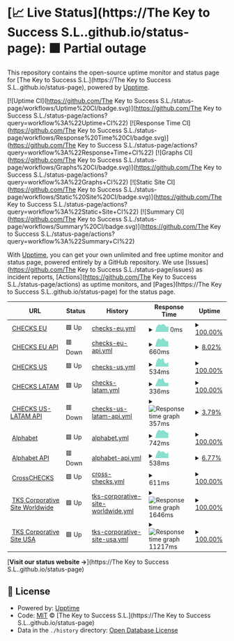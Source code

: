 # [📈 Live Status](https://The Key to Success S.L..github.io/status-page): <!--live status--> **🟧 Partial outage**

This repository contains the open-source uptime monitor and status page for [The Key to Success S.L.](https://The Key to Success S.L..github.io/status-page), powered by [Upptime](https://github.com/upptime/upptime).

[![Uptime CI](https://github.com/The Key to Success S.L./status-page/workflows/Uptime%20CI/badge.svg)](https://github.com/The Key to Success S.L./status-page/actions?query=workflow%3A%22Uptime+CI%22)
[![Response Time CI](https://github.com/The Key to Success S.L./status-page/workflows/Response%20Time%20CI/badge.svg)](https://github.com/The Key to Success S.L./status-page/actions?query=workflow%3A%22Response+Time+CI%22)
[![Graphs CI](https://github.com/The Key to Success S.L./status-page/workflows/Graphs%20CI/badge.svg)](https://github.com/The Key to Success S.L./status-page/actions?query=workflow%3A%22Graphs+CI%22)
[![Static Site CI](https://github.com/The Key to Success S.L./status-page/workflows/Static%20Site%20CI/badge.svg)](https://github.com/The Key to Success S.L./status-page/actions?query=workflow%3A%22Static+Site+CI%22)
[![Summary CI](https://github.com/The Key to Success S.L./status-page/workflows/Summary%20CI/badge.svg)](https://github.com/The Key to Success S.L./status-page/actions?query=workflow%3A%22Summary+CI%22)

With [Upptime](https://upptime.js.org), you can get your own unlimited and free uptime monitor and status page, powered entirely by a GitHub repository. We use [Issues](https://github.com/The Key to Success S.L./status-page/issues) as incident reports, [Actions](https://github.com/The Key to Success S.L./status-page/actions) as uptime monitors, and [Pages](https://The Key to Success S.L..github.io/status-page) for the status page.

<!--start: status pages-->
<!-- This summary is generated by Upptime (https://github.com/upptime/upptime) -->
<!-- Do not edit this manually, your changes will be overwritten -->
<!-- prettier-ignore -->
| URL | Status | History | Response Time | Uptime |
| --- | ------ | ------- | ------------- | ------ |
| <img alt="" src="https://icons.duckduckgo.com/ip3/tkschecks.com.ico" height="13"> [CHECKS EU](https://tkschecks.com) | 🟩 Up | [checks-eu.yml](https://github.com/TKS-IT/status-page/commits/HEAD/history/checks-eu.yml) | <details><summary><img alt="Response time graph" src="./graphs/checks-eu/response-time-week.png" height="20"> 0ms</summary><br><a href="https://The Key to Success S.L..github.io/status-page/history/checks-eu"><img alt="Response time 0" src="https://img.shields.io/endpoint?url=https%3A%2F%2Fraw.githubusercontent.com%2FTKS-IT%2Fstatus-page%2FHEAD%2Fapi%2Fchecks-eu%2Fresponse-time.json"></a><br><a href="https://The Key to Success S.L..github.io/status-page/history/checks-eu"><img alt="24-hour response time 0" src="https://img.shields.io/endpoint?url=https%3A%2F%2Fraw.githubusercontent.com%2FTKS-IT%2Fstatus-page%2FHEAD%2Fapi%2Fchecks-eu%2Fresponse-time-day.json"></a><br><a href="https://The Key to Success S.L..github.io/status-page/history/checks-eu"><img alt="7-day response time 0" src="https://img.shields.io/endpoint?url=https%3A%2F%2Fraw.githubusercontent.com%2FTKS-IT%2Fstatus-page%2FHEAD%2Fapi%2Fchecks-eu%2Fresponse-time-week.json"></a><br><a href="https://The Key to Success S.L..github.io/status-page/history/checks-eu"><img alt="30-day response time 0" src="https://img.shields.io/endpoint?url=https%3A%2F%2Fraw.githubusercontent.com%2FTKS-IT%2Fstatus-page%2FHEAD%2Fapi%2Fchecks-eu%2Fresponse-time-month.json"></a><br><a href="https://The Key to Success S.L..github.io/status-page/history/checks-eu"><img alt="1-year response time 0" src="https://img.shields.io/endpoint?url=https%3A%2F%2Fraw.githubusercontent.com%2FTKS-IT%2Fstatus-page%2FHEAD%2Fapi%2Fchecks-eu%2Fresponse-time-year.json"></a></details> | <details><summary><a href="https://The Key to Success S.L..github.io/status-page/history/checks-eu">100.00%</a></summary><a href="https://The Key to Success S.L..github.io/status-page/history/checks-eu"><img alt="All-time uptime 100.00%" src="https://img.shields.io/endpoint?url=https%3A%2F%2Fraw.githubusercontent.com%2FTKS-IT%2Fstatus-page%2FHEAD%2Fapi%2Fchecks-eu%2Fuptime.json"></a><br><a href="https://The Key to Success S.L..github.io/status-page/history/checks-eu"><img alt="24-hour uptime 100.00%" src="https://img.shields.io/endpoint?url=https%3A%2F%2Fraw.githubusercontent.com%2FTKS-IT%2Fstatus-page%2FHEAD%2Fapi%2Fchecks-eu%2Fuptime-day.json"></a><br><a href="https://The Key to Success S.L..github.io/status-page/history/checks-eu"><img alt="7-day uptime 100.00%" src="https://img.shields.io/endpoint?url=https%3A%2F%2Fraw.githubusercontent.com%2FTKS-IT%2Fstatus-page%2FHEAD%2Fapi%2Fchecks-eu%2Fuptime-week.json"></a><br><a href="https://The Key to Success S.L..github.io/status-page/history/checks-eu"><img alt="30-day uptime 100.00%" src="https://img.shields.io/endpoint?url=https%3A%2F%2Fraw.githubusercontent.com%2FTKS-IT%2Fstatus-page%2FHEAD%2Fapi%2Fchecks-eu%2Fuptime-month.json"></a><br><a href="https://The Key to Success S.L..github.io/status-page/history/checks-eu"><img alt="1-year uptime 100.00%" src="https://img.shields.io/endpoint?url=https%3A%2F%2Fraw.githubusercontent.com%2FTKS-IT%2Fstatus-page%2FHEAD%2Fapi%2Fchecks-eu%2Fuptime-year.json"></a></details>
| <img alt="" src="https://icons.duckduckgo.com/ip3/api-focus.grupotks.com.ico" height="13"> [CHECKS EU API](https://api-focus.grupotks.com) | 🟥 Down | [checks-eu-api.yml](https://github.com/TKS-IT/status-page/commits/HEAD/history/checks-eu-api.yml) | <details><summary><img alt="Response time graph" src="./graphs/checks-eu-api/response-time-week.png" height="20"> 660ms</summary><br><a href="https://The Key to Success S.L..github.io/status-page/history/checks-eu-api"><img alt="Response time 660" src="https://img.shields.io/endpoint?url=https%3A%2F%2Fraw.githubusercontent.com%2FTKS-IT%2Fstatus-page%2FHEAD%2Fapi%2Fchecks-eu-api%2Fresponse-time.json"></a><br><a href="https://The Key to Success S.L..github.io/status-page/history/checks-eu-api"><img alt="24-hour response time 660" src="https://img.shields.io/endpoint?url=https%3A%2F%2Fraw.githubusercontent.com%2FTKS-IT%2Fstatus-page%2FHEAD%2Fapi%2Fchecks-eu-api%2Fresponse-time-day.json"></a><br><a href="https://The Key to Success S.L..github.io/status-page/history/checks-eu-api"><img alt="7-day response time 660" src="https://img.shields.io/endpoint?url=https%3A%2F%2Fraw.githubusercontent.com%2FTKS-IT%2Fstatus-page%2FHEAD%2Fapi%2Fchecks-eu-api%2Fresponse-time-week.json"></a><br><a href="https://The Key to Success S.L..github.io/status-page/history/checks-eu-api"><img alt="30-day response time 660" src="https://img.shields.io/endpoint?url=https%3A%2F%2Fraw.githubusercontent.com%2FTKS-IT%2Fstatus-page%2FHEAD%2Fapi%2Fchecks-eu-api%2Fresponse-time-month.json"></a><br><a href="https://The Key to Success S.L..github.io/status-page/history/checks-eu-api"><img alt="1-year response time 660" src="https://img.shields.io/endpoint?url=https%3A%2F%2Fraw.githubusercontent.com%2FTKS-IT%2Fstatus-page%2FHEAD%2Fapi%2Fchecks-eu-api%2Fresponse-time-year.json"></a></details> | <details><summary><a href="https://The Key to Success S.L..github.io/status-page/history/checks-eu-api">8.02%</a></summary><a href="https://The Key to Success S.L..github.io/status-page/history/checks-eu-api"><img alt="All-time uptime 8.02%" src="https://img.shields.io/endpoint?url=https%3A%2F%2Fraw.githubusercontent.com%2FTKS-IT%2Fstatus-page%2FHEAD%2Fapi%2Fchecks-eu-api%2Fuptime.json"></a><br><a href="https://The Key to Success S.L..github.io/status-page/history/checks-eu-api"><img alt="24-hour uptime 8.02%" src="https://img.shields.io/endpoint?url=https%3A%2F%2Fraw.githubusercontent.com%2FTKS-IT%2Fstatus-page%2FHEAD%2Fapi%2Fchecks-eu-api%2Fuptime-day.json"></a><br><a href="https://The Key to Success S.L..github.io/status-page/history/checks-eu-api"><img alt="7-day uptime 8.02%" src="https://img.shields.io/endpoint?url=https%3A%2F%2Fraw.githubusercontent.com%2FTKS-IT%2Fstatus-page%2FHEAD%2Fapi%2Fchecks-eu-api%2Fuptime-week.json"></a><br><a href="https://The Key to Success S.L..github.io/status-page/history/checks-eu-api"><img alt="30-day uptime 8.02%" src="https://img.shields.io/endpoint?url=https%3A%2F%2Fraw.githubusercontent.com%2FTKS-IT%2Fstatus-page%2FHEAD%2Fapi%2Fchecks-eu-api%2Fuptime-month.json"></a><br><a href="https://The Key to Success S.L..github.io/status-page/history/checks-eu-api"><img alt="1-year uptime 8.02%" src="https://img.shields.io/endpoint?url=https%3A%2F%2Fraw.githubusercontent.com%2FTKS-IT%2Fstatus-page%2FHEAD%2Fapi%2Fchecks-eu-api%2Fuptime-year.json"></a></details>
| <img alt="" src="https://icons.duckduckgo.com/ip3/us.tkschecks.com.ico" height="13"> [CHECKS US](https://us.tkschecks.com) | 🟩 Up | [checks-us.yml](https://github.com/TKS-IT/status-page/commits/HEAD/history/checks-us.yml) | <details><summary><img alt="Response time graph" src="./graphs/checks-us/response-time-week.png" height="20"> 534ms</summary><br><a href="https://The Key to Success S.L..github.io/status-page/history/checks-us"><img alt="Response time 534" src="https://img.shields.io/endpoint?url=https%3A%2F%2Fraw.githubusercontent.com%2FTKS-IT%2Fstatus-page%2FHEAD%2Fapi%2Fchecks-us%2Fresponse-time.json"></a><br><a href="https://The Key to Success S.L..github.io/status-page/history/checks-us"><img alt="24-hour response time 534" src="https://img.shields.io/endpoint?url=https%3A%2F%2Fraw.githubusercontent.com%2FTKS-IT%2Fstatus-page%2FHEAD%2Fapi%2Fchecks-us%2Fresponse-time-day.json"></a><br><a href="https://The Key to Success S.L..github.io/status-page/history/checks-us"><img alt="7-day response time 534" src="https://img.shields.io/endpoint?url=https%3A%2F%2Fraw.githubusercontent.com%2FTKS-IT%2Fstatus-page%2FHEAD%2Fapi%2Fchecks-us%2Fresponse-time-week.json"></a><br><a href="https://The Key to Success S.L..github.io/status-page/history/checks-us"><img alt="30-day response time 534" src="https://img.shields.io/endpoint?url=https%3A%2F%2Fraw.githubusercontent.com%2FTKS-IT%2Fstatus-page%2FHEAD%2Fapi%2Fchecks-us%2Fresponse-time-month.json"></a><br><a href="https://The Key to Success S.L..github.io/status-page/history/checks-us"><img alt="1-year response time 534" src="https://img.shields.io/endpoint?url=https%3A%2F%2Fraw.githubusercontent.com%2FTKS-IT%2Fstatus-page%2FHEAD%2Fapi%2Fchecks-us%2Fresponse-time-year.json"></a></details> | <details><summary><a href="https://The Key to Success S.L..github.io/status-page/history/checks-us">100.00%</a></summary><a href="https://The Key to Success S.L..github.io/status-page/history/checks-us"><img alt="All-time uptime 100.00%" src="https://img.shields.io/endpoint?url=https%3A%2F%2Fraw.githubusercontent.com%2FTKS-IT%2Fstatus-page%2FHEAD%2Fapi%2Fchecks-us%2Fuptime.json"></a><br><a href="https://The Key to Success S.L..github.io/status-page/history/checks-us"><img alt="24-hour uptime 100.00%" src="https://img.shields.io/endpoint?url=https%3A%2F%2Fraw.githubusercontent.com%2FTKS-IT%2Fstatus-page%2FHEAD%2Fapi%2Fchecks-us%2Fuptime-day.json"></a><br><a href="https://The Key to Success S.L..github.io/status-page/history/checks-us"><img alt="7-day uptime 100.00%" src="https://img.shields.io/endpoint?url=https%3A%2F%2Fraw.githubusercontent.com%2FTKS-IT%2Fstatus-page%2FHEAD%2Fapi%2Fchecks-us%2Fuptime-week.json"></a><br><a href="https://The Key to Success S.L..github.io/status-page/history/checks-us"><img alt="30-day uptime 100.00%" src="https://img.shields.io/endpoint?url=https%3A%2F%2Fraw.githubusercontent.com%2FTKS-IT%2Fstatus-page%2FHEAD%2Fapi%2Fchecks-us%2Fuptime-month.json"></a><br><a href="https://The Key to Success S.L..github.io/status-page/history/checks-us"><img alt="1-year uptime 100.00%" src="https://img.shields.io/endpoint?url=https%3A%2F%2Fraw.githubusercontent.com%2FTKS-IT%2Fstatus-page%2FHEAD%2Fapi%2Fchecks-us%2Fuptime-year.json"></a></details>
| <img alt="" src="https://icons.duckduckgo.com/ip3/latam.tkschecks.com.ico" height="13"> [CHECKS LATAM](https://latam.tkschecks.com) | 🟩 Up | [checks-latam.yml](https://github.com/TKS-IT/status-page/commits/HEAD/history/checks-latam.yml) | <details><summary><img alt="Response time graph" src="./graphs/checks-latam/response-time-week.png" height="20"> 336ms</summary><br><a href="https://The Key to Success S.L..github.io/status-page/history/checks-latam"><img alt="Response time 336" src="https://img.shields.io/endpoint?url=https%3A%2F%2Fraw.githubusercontent.com%2FTKS-IT%2Fstatus-page%2FHEAD%2Fapi%2Fchecks-latam%2Fresponse-time.json"></a><br><a href="https://The Key to Success S.L..github.io/status-page/history/checks-latam"><img alt="24-hour response time 336" src="https://img.shields.io/endpoint?url=https%3A%2F%2Fraw.githubusercontent.com%2FTKS-IT%2Fstatus-page%2FHEAD%2Fapi%2Fchecks-latam%2Fresponse-time-day.json"></a><br><a href="https://The Key to Success S.L..github.io/status-page/history/checks-latam"><img alt="7-day response time 336" src="https://img.shields.io/endpoint?url=https%3A%2F%2Fraw.githubusercontent.com%2FTKS-IT%2Fstatus-page%2FHEAD%2Fapi%2Fchecks-latam%2Fresponse-time-week.json"></a><br><a href="https://The Key to Success S.L..github.io/status-page/history/checks-latam"><img alt="30-day response time 336" src="https://img.shields.io/endpoint?url=https%3A%2F%2Fraw.githubusercontent.com%2FTKS-IT%2Fstatus-page%2FHEAD%2Fapi%2Fchecks-latam%2Fresponse-time-month.json"></a><br><a href="https://The Key to Success S.L..github.io/status-page/history/checks-latam"><img alt="1-year response time 336" src="https://img.shields.io/endpoint?url=https%3A%2F%2Fraw.githubusercontent.com%2FTKS-IT%2Fstatus-page%2FHEAD%2Fapi%2Fchecks-latam%2Fresponse-time-year.json"></a></details> | <details><summary><a href="https://The Key to Success S.L..github.io/status-page/history/checks-latam">100.00%</a></summary><a href="https://The Key to Success S.L..github.io/status-page/history/checks-latam"><img alt="All-time uptime 100.00%" src="https://img.shields.io/endpoint?url=https%3A%2F%2Fraw.githubusercontent.com%2FTKS-IT%2Fstatus-page%2FHEAD%2Fapi%2Fchecks-latam%2Fuptime.json"></a><br><a href="https://The Key to Success S.L..github.io/status-page/history/checks-latam"><img alt="24-hour uptime 100.00%" src="https://img.shields.io/endpoint?url=https%3A%2F%2Fraw.githubusercontent.com%2FTKS-IT%2Fstatus-page%2FHEAD%2Fapi%2Fchecks-latam%2Fuptime-day.json"></a><br><a href="https://The Key to Success S.L..github.io/status-page/history/checks-latam"><img alt="7-day uptime 100.00%" src="https://img.shields.io/endpoint?url=https%3A%2F%2Fraw.githubusercontent.com%2FTKS-IT%2Fstatus-page%2FHEAD%2Fapi%2Fchecks-latam%2Fuptime-week.json"></a><br><a href="https://The Key to Success S.L..github.io/status-page/history/checks-latam"><img alt="30-day uptime 100.00%" src="https://img.shields.io/endpoint?url=https%3A%2F%2Fraw.githubusercontent.com%2FTKS-IT%2Fstatus-page%2FHEAD%2Fapi%2Fchecks-latam%2Fuptime-month.json"></a><br><a href="https://The Key to Success S.L..github.io/status-page/history/checks-latam"><img alt="1-year uptime 100.00%" src="https://img.shields.io/endpoint?url=https%3A%2F%2Fraw.githubusercontent.com%2FTKS-IT%2Fstatus-page%2FHEAD%2Fapi%2Fchecks-latam%2Fuptime-year.json"></a></details>
| <img alt="" src="https://icons.duckduckgo.com/ip3/api-latam.tkschecks.com.ico" height="13"> [CHECKS US-LATAM API](https://api-latam.tkschecks.com) | 🟥 Down | [checks-us-latam-api.yml](https://github.com/TKS-IT/status-page/commits/HEAD/history/checks-us-latam-api.yml) | <details><summary><img alt="Response time graph" src="./graphs/checks-us-latam-api/response-time-week.png" height="20"> 357ms</summary><br><a href="https://The Key to Success S.L..github.io/status-page/history/checks-us-latam-api"><img alt="Response time 357" src="https://img.shields.io/endpoint?url=https%3A%2F%2Fraw.githubusercontent.com%2FTKS-IT%2Fstatus-page%2FHEAD%2Fapi%2Fchecks-us-latam-api%2Fresponse-time.json"></a><br><a href="https://The Key to Success S.L..github.io/status-page/history/checks-us-latam-api"><img alt="24-hour response time 357" src="https://img.shields.io/endpoint?url=https%3A%2F%2Fraw.githubusercontent.com%2FTKS-IT%2Fstatus-page%2FHEAD%2Fapi%2Fchecks-us-latam-api%2Fresponse-time-day.json"></a><br><a href="https://The Key to Success S.L..github.io/status-page/history/checks-us-latam-api"><img alt="7-day response time 357" src="https://img.shields.io/endpoint?url=https%3A%2F%2Fraw.githubusercontent.com%2FTKS-IT%2Fstatus-page%2FHEAD%2Fapi%2Fchecks-us-latam-api%2Fresponse-time-week.json"></a><br><a href="https://The Key to Success S.L..github.io/status-page/history/checks-us-latam-api"><img alt="30-day response time 357" src="https://img.shields.io/endpoint?url=https%3A%2F%2Fraw.githubusercontent.com%2FTKS-IT%2Fstatus-page%2FHEAD%2Fapi%2Fchecks-us-latam-api%2Fresponse-time-month.json"></a><br><a href="https://The Key to Success S.L..github.io/status-page/history/checks-us-latam-api"><img alt="1-year response time 357" src="https://img.shields.io/endpoint?url=https%3A%2F%2Fraw.githubusercontent.com%2FTKS-IT%2Fstatus-page%2FHEAD%2Fapi%2Fchecks-us-latam-api%2Fresponse-time-year.json"></a></details> | <details><summary><a href="https://The Key to Success S.L..github.io/status-page/history/checks-us-latam-api">3.79%</a></summary><a href="https://The Key to Success S.L..github.io/status-page/history/checks-us-latam-api"><img alt="All-time uptime 3.79%" src="https://img.shields.io/endpoint?url=https%3A%2F%2Fraw.githubusercontent.com%2FTKS-IT%2Fstatus-page%2FHEAD%2Fapi%2Fchecks-us-latam-api%2Fuptime.json"></a><br><a href="https://The Key to Success S.L..github.io/status-page/history/checks-us-latam-api"><img alt="24-hour uptime 3.79%" src="https://img.shields.io/endpoint?url=https%3A%2F%2Fraw.githubusercontent.com%2FTKS-IT%2Fstatus-page%2FHEAD%2Fapi%2Fchecks-us-latam-api%2Fuptime-day.json"></a><br><a href="https://The Key to Success S.L..github.io/status-page/history/checks-us-latam-api"><img alt="7-day uptime 3.79%" src="https://img.shields.io/endpoint?url=https%3A%2F%2Fraw.githubusercontent.com%2FTKS-IT%2Fstatus-page%2FHEAD%2Fapi%2Fchecks-us-latam-api%2Fuptime-week.json"></a><br><a href="https://The Key to Success S.L..github.io/status-page/history/checks-us-latam-api"><img alt="30-day uptime 3.79%" src="https://img.shields.io/endpoint?url=https%3A%2F%2Fraw.githubusercontent.com%2FTKS-IT%2Fstatus-page%2FHEAD%2Fapi%2Fchecks-us-latam-api%2Fuptime-month.json"></a><br><a href="https://The Key to Success S.L..github.io/status-page/history/checks-us-latam-api"><img alt="1-year uptime 3.79%" src="https://img.shields.io/endpoint?url=https%3A%2F%2Fraw.githubusercontent.com%2FTKS-IT%2Fstatus-page%2FHEAD%2Fapi%2Fchecks-us-latam-api%2Fuptime-year.json"></a></details>
| <img alt="" src="https://icons.duckduckgo.com/ip3/alphabet.tkschecks.com.ico" height="13"> [Alphabet](https://alphabet.tkschecks.com) | 🟩 Up | [alphabet.yml](https://github.com/TKS-IT/status-page/commits/HEAD/history/alphabet.yml) | <details><summary><img alt="Response time graph" src="./graphs/alphabet/response-time-week.png" height="20"> 742ms</summary><br><a href="https://The Key to Success S.L..github.io/status-page/history/alphabet"><img alt="Response time 742" src="https://img.shields.io/endpoint?url=https%3A%2F%2Fraw.githubusercontent.com%2FTKS-IT%2Fstatus-page%2FHEAD%2Fapi%2Falphabet%2Fresponse-time.json"></a><br><a href="https://The Key to Success S.L..github.io/status-page/history/alphabet"><img alt="24-hour response time 742" src="https://img.shields.io/endpoint?url=https%3A%2F%2Fraw.githubusercontent.com%2FTKS-IT%2Fstatus-page%2FHEAD%2Fapi%2Falphabet%2Fresponse-time-day.json"></a><br><a href="https://The Key to Success S.L..github.io/status-page/history/alphabet"><img alt="7-day response time 742" src="https://img.shields.io/endpoint?url=https%3A%2F%2Fraw.githubusercontent.com%2FTKS-IT%2Fstatus-page%2FHEAD%2Fapi%2Falphabet%2Fresponse-time-week.json"></a><br><a href="https://The Key to Success S.L..github.io/status-page/history/alphabet"><img alt="30-day response time 742" src="https://img.shields.io/endpoint?url=https%3A%2F%2Fraw.githubusercontent.com%2FTKS-IT%2Fstatus-page%2FHEAD%2Fapi%2Falphabet%2Fresponse-time-month.json"></a><br><a href="https://The Key to Success S.L..github.io/status-page/history/alphabet"><img alt="1-year response time 742" src="https://img.shields.io/endpoint?url=https%3A%2F%2Fraw.githubusercontent.com%2FTKS-IT%2Fstatus-page%2FHEAD%2Fapi%2Falphabet%2Fresponse-time-year.json"></a></details> | <details><summary><a href="https://The Key to Success S.L..github.io/status-page/history/alphabet">100.00%</a></summary><a href="https://The Key to Success S.L..github.io/status-page/history/alphabet"><img alt="All-time uptime 100.00%" src="https://img.shields.io/endpoint?url=https%3A%2F%2Fraw.githubusercontent.com%2FTKS-IT%2Fstatus-page%2FHEAD%2Fapi%2Falphabet%2Fuptime.json"></a><br><a href="https://The Key to Success S.L..github.io/status-page/history/alphabet"><img alt="24-hour uptime 100.00%" src="https://img.shields.io/endpoint?url=https%3A%2F%2Fraw.githubusercontent.com%2FTKS-IT%2Fstatus-page%2FHEAD%2Fapi%2Falphabet%2Fuptime-day.json"></a><br><a href="https://The Key to Success S.L..github.io/status-page/history/alphabet"><img alt="7-day uptime 100.00%" src="https://img.shields.io/endpoint?url=https%3A%2F%2Fraw.githubusercontent.com%2FTKS-IT%2Fstatus-page%2FHEAD%2Fapi%2Falphabet%2Fuptime-week.json"></a><br><a href="https://The Key to Success S.L..github.io/status-page/history/alphabet"><img alt="30-day uptime 100.00%" src="https://img.shields.io/endpoint?url=https%3A%2F%2Fraw.githubusercontent.com%2FTKS-IT%2Fstatus-page%2FHEAD%2Fapi%2Falphabet%2Fuptime-month.json"></a><br><a href="https://The Key to Success S.L..github.io/status-page/history/alphabet"><img alt="1-year uptime 100.00%" src="https://img.shields.io/endpoint?url=https%3A%2F%2Fraw.githubusercontent.com%2FTKS-IT%2Fstatus-page%2FHEAD%2Fapi%2Falphabet%2Fuptime-year.json"></a></details>
| <img alt="" src="https://icons.duckduckgo.com/ip3/api-alphabet.tkschecks.com.ico" height="13"> [Alphabet API](https://api-alphabet.tkschecks.com) | 🟥 Down | [alphabet-api.yml](https://github.com/TKS-IT/status-page/commits/HEAD/history/alphabet-api.yml) | <details><summary><img alt="Response time graph" src="./graphs/alphabet-api/response-time-week.png" height="20"> 538ms</summary><br><a href="https://The Key to Success S.L..github.io/status-page/history/alphabet-api"><img alt="Response time 538" src="https://img.shields.io/endpoint?url=https%3A%2F%2Fraw.githubusercontent.com%2FTKS-IT%2Fstatus-page%2FHEAD%2Fapi%2Falphabet-api%2Fresponse-time.json"></a><br><a href="https://The Key to Success S.L..github.io/status-page/history/alphabet-api"><img alt="24-hour response time 538" src="https://img.shields.io/endpoint?url=https%3A%2F%2Fraw.githubusercontent.com%2FTKS-IT%2Fstatus-page%2FHEAD%2Fapi%2Falphabet-api%2Fresponse-time-day.json"></a><br><a href="https://The Key to Success S.L..github.io/status-page/history/alphabet-api"><img alt="7-day response time 538" src="https://img.shields.io/endpoint?url=https%3A%2F%2Fraw.githubusercontent.com%2FTKS-IT%2Fstatus-page%2FHEAD%2Fapi%2Falphabet-api%2Fresponse-time-week.json"></a><br><a href="https://The Key to Success S.L..github.io/status-page/history/alphabet-api"><img alt="30-day response time 538" src="https://img.shields.io/endpoint?url=https%3A%2F%2Fraw.githubusercontent.com%2FTKS-IT%2Fstatus-page%2FHEAD%2Fapi%2Falphabet-api%2Fresponse-time-month.json"></a><br><a href="https://The Key to Success S.L..github.io/status-page/history/alphabet-api"><img alt="1-year response time 538" src="https://img.shields.io/endpoint?url=https%3A%2F%2Fraw.githubusercontent.com%2FTKS-IT%2Fstatus-page%2FHEAD%2Fapi%2Falphabet-api%2Fresponse-time-year.json"></a></details> | <details><summary><a href="https://The Key to Success S.L..github.io/status-page/history/alphabet-api">6.77%</a></summary><a href="https://The Key to Success S.L..github.io/status-page/history/alphabet-api"><img alt="All-time uptime 6.77%" src="https://img.shields.io/endpoint?url=https%3A%2F%2Fraw.githubusercontent.com%2FTKS-IT%2Fstatus-page%2FHEAD%2Fapi%2Falphabet-api%2Fuptime.json"></a><br><a href="https://The Key to Success S.L..github.io/status-page/history/alphabet-api"><img alt="24-hour uptime 6.77%" src="https://img.shields.io/endpoint?url=https%3A%2F%2Fraw.githubusercontent.com%2FTKS-IT%2Fstatus-page%2FHEAD%2Fapi%2Falphabet-api%2Fuptime-day.json"></a><br><a href="https://The Key to Success S.L..github.io/status-page/history/alphabet-api"><img alt="7-day uptime 6.77%" src="https://img.shields.io/endpoint?url=https%3A%2F%2Fraw.githubusercontent.com%2FTKS-IT%2Fstatus-page%2FHEAD%2Fapi%2Falphabet-api%2Fuptime-week.json"></a><br><a href="https://The Key to Success S.L..github.io/status-page/history/alphabet-api"><img alt="30-day uptime 6.77%" src="https://img.shields.io/endpoint?url=https%3A%2F%2Fraw.githubusercontent.com%2FTKS-IT%2Fstatus-page%2FHEAD%2Fapi%2Falphabet-api%2Fuptime-month.json"></a><br><a href="https://The Key to Success S.L..github.io/status-page/history/alphabet-api"><img alt="1-year uptime 6.77%" src="https://img.shields.io/endpoint?url=https%3A%2F%2Fraw.githubusercontent.com%2FTKS-IT%2Fstatus-page%2FHEAD%2Fapi%2Falphabet-api%2Fuptime-year.json"></a></details>
| <img alt="" src="https://icons.duckduckgo.com/ip3/cross.tkschecks.com.ico" height="13"> [CrossCHECKS](https://cross.tkschecks.com) | 🟩 Up | [cross-checks.yml](https://github.com/TKS-IT/status-page/commits/HEAD/history/cross-checks.yml) | <details><summary><img alt="Response time graph" src="./graphs/cross-checks/response-time-week.png" height="20"> 611ms</summary><br><a href="https://The Key to Success S.L..github.io/status-page/history/cross-checks"><img alt="Response time 611" src="https://img.shields.io/endpoint?url=https%3A%2F%2Fraw.githubusercontent.com%2FTKS-IT%2Fstatus-page%2FHEAD%2Fapi%2Fcross-checks%2Fresponse-time.json"></a><br><a href="https://The Key to Success S.L..github.io/status-page/history/cross-checks"><img alt="24-hour response time 611" src="https://img.shields.io/endpoint?url=https%3A%2F%2Fraw.githubusercontent.com%2FTKS-IT%2Fstatus-page%2FHEAD%2Fapi%2Fcross-checks%2Fresponse-time-day.json"></a><br><a href="https://The Key to Success S.L..github.io/status-page/history/cross-checks"><img alt="7-day response time 611" src="https://img.shields.io/endpoint?url=https%3A%2F%2Fraw.githubusercontent.com%2FTKS-IT%2Fstatus-page%2FHEAD%2Fapi%2Fcross-checks%2Fresponse-time-week.json"></a><br><a href="https://The Key to Success S.L..github.io/status-page/history/cross-checks"><img alt="30-day response time 611" src="https://img.shields.io/endpoint?url=https%3A%2F%2Fraw.githubusercontent.com%2FTKS-IT%2Fstatus-page%2FHEAD%2Fapi%2Fcross-checks%2Fresponse-time-month.json"></a><br><a href="https://The Key to Success S.L..github.io/status-page/history/cross-checks"><img alt="1-year response time 611" src="https://img.shields.io/endpoint?url=https%3A%2F%2Fraw.githubusercontent.com%2FTKS-IT%2Fstatus-page%2FHEAD%2Fapi%2Fcross-checks%2Fresponse-time-year.json"></a></details> | <details><summary><a href="https://The Key to Success S.L..github.io/status-page/history/cross-checks">100.00%</a></summary><a href="https://The Key to Success S.L..github.io/status-page/history/cross-checks"><img alt="All-time uptime 100.00%" src="https://img.shields.io/endpoint?url=https%3A%2F%2Fraw.githubusercontent.com%2FTKS-IT%2Fstatus-page%2FHEAD%2Fapi%2Fcross-checks%2Fuptime.json"></a><br><a href="https://The Key to Success S.L..github.io/status-page/history/cross-checks"><img alt="24-hour uptime 100.00%" src="https://img.shields.io/endpoint?url=https%3A%2F%2Fraw.githubusercontent.com%2FTKS-IT%2Fstatus-page%2FHEAD%2Fapi%2Fcross-checks%2Fuptime-day.json"></a><br><a href="https://The Key to Success S.L..github.io/status-page/history/cross-checks"><img alt="7-day uptime 100.00%" src="https://img.shields.io/endpoint?url=https%3A%2F%2Fraw.githubusercontent.com%2FTKS-IT%2Fstatus-page%2FHEAD%2Fapi%2Fcross-checks%2Fuptime-week.json"></a><br><a href="https://The Key to Success S.L..github.io/status-page/history/cross-checks"><img alt="30-day uptime 100.00%" src="https://img.shields.io/endpoint?url=https%3A%2F%2Fraw.githubusercontent.com%2FTKS-IT%2Fstatus-page%2FHEAD%2Fapi%2Fcross-checks%2Fuptime-month.json"></a><br><a href="https://The Key to Success S.L..github.io/status-page/history/cross-checks"><img alt="1-year uptime 100.00%" src="https://img.shields.io/endpoint?url=https%3A%2F%2Fraw.githubusercontent.com%2FTKS-IT%2Fstatus-page%2FHEAD%2Fapi%2Fcross-checks%2Fuptime-year.json"></a></details>
| <img alt="" src="https://icons.duckduckgo.com/ip3/tksauditor.com.ico" height="13"> [TKS Corporative Site Worldwide](https://tksauditor.com) | 🟩 Up | [tks-corporative-site-worldwide.yml](https://github.com/TKS-IT/status-page/commits/HEAD/history/tks-corporative-site-worldwide.yml) | <details><summary><img alt="Response time graph" src="./graphs/tks-corporative-site-worldwide/response-time-week.png" height="20"> 1646ms</summary><br><a href="https://The Key to Success S.L..github.io/status-page/history/tks-corporative-site-worldwide"><img alt="Response time 1646" src="https://img.shields.io/endpoint?url=https%3A%2F%2Fraw.githubusercontent.com%2FTKS-IT%2Fstatus-page%2FHEAD%2Fapi%2Ftks-corporative-site-worldwide%2Fresponse-time.json"></a><br><a href="https://The Key to Success S.L..github.io/status-page/history/tks-corporative-site-worldwide"><img alt="24-hour response time 1646" src="https://img.shields.io/endpoint?url=https%3A%2F%2Fraw.githubusercontent.com%2FTKS-IT%2Fstatus-page%2FHEAD%2Fapi%2Ftks-corporative-site-worldwide%2Fresponse-time-day.json"></a><br><a href="https://The Key to Success S.L..github.io/status-page/history/tks-corporative-site-worldwide"><img alt="7-day response time 1646" src="https://img.shields.io/endpoint?url=https%3A%2F%2Fraw.githubusercontent.com%2FTKS-IT%2Fstatus-page%2FHEAD%2Fapi%2Ftks-corporative-site-worldwide%2Fresponse-time-week.json"></a><br><a href="https://The Key to Success S.L..github.io/status-page/history/tks-corporative-site-worldwide"><img alt="30-day response time 1646" src="https://img.shields.io/endpoint?url=https%3A%2F%2Fraw.githubusercontent.com%2FTKS-IT%2Fstatus-page%2FHEAD%2Fapi%2Ftks-corporative-site-worldwide%2Fresponse-time-month.json"></a><br><a href="https://The Key to Success S.L..github.io/status-page/history/tks-corporative-site-worldwide"><img alt="1-year response time 1646" src="https://img.shields.io/endpoint?url=https%3A%2F%2Fraw.githubusercontent.com%2FTKS-IT%2Fstatus-page%2FHEAD%2Fapi%2Ftks-corporative-site-worldwide%2Fresponse-time-year.json"></a></details> | <details><summary><a href="https://The Key to Success S.L..github.io/status-page/history/tks-corporative-site-worldwide">100.00%</a></summary><a href="https://The Key to Success S.L..github.io/status-page/history/tks-corporative-site-worldwide"><img alt="All-time uptime 100.00%" src="https://img.shields.io/endpoint?url=https%3A%2F%2Fraw.githubusercontent.com%2FTKS-IT%2Fstatus-page%2FHEAD%2Fapi%2Ftks-corporative-site-worldwide%2Fuptime.json"></a><br><a href="https://The Key to Success S.L..github.io/status-page/history/tks-corporative-site-worldwide"><img alt="24-hour uptime 100.00%" src="https://img.shields.io/endpoint?url=https%3A%2F%2Fraw.githubusercontent.com%2FTKS-IT%2Fstatus-page%2FHEAD%2Fapi%2Ftks-corporative-site-worldwide%2Fuptime-day.json"></a><br><a href="https://The Key to Success S.L..github.io/status-page/history/tks-corporative-site-worldwide"><img alt="7-day uptime 100.00%" src="https://img.shields.io/endpoint?url=https%3A%2F%2Fraw.githubusercontent.com%2FTKS-IT%2Fstatus-page%2FHEAD%2Fapi%2Ftks-corporative-site-worldwide%2Fuptime-week.json"></a><br><a href="https://The Key to Success S.L..github.io/status-page/history/tks-corporative-site-worldwide"><img alt="30-day uptime 100.00%" src="https://img.shields.io/endpoint?url=https%3A%2F%2Fraw.githubusercontent.com%2FTKS-IT%2Fstatus-page%2FHEAD%2Fapi%2Ftks-corporative-site-worldwide%2Fuptime-month.json"></a><br><a href="https://The Key to Success S.L..github.io/status-page/history/tks-corporative-site-worldwide"><img alt="1-year uptime 100.00%" src="https://img.shields.io/endpoint?url=https%3A%2F%2Fraw.githubusercontent.com%2FTKS-IT%2Fstatus-page%2FHEAD%2Fapi%2Ftks-corporative-site-worldwide%2Fuptime-year.json"></a></details>
| <img alt="" src="https://icons.duckduckgo.com/ip3/www.tkschecksusa.com.ico" height="13"> [TKS Corporative Site USA](https://www.tkschecksusa.com) | 🟩 Up | [tks-corporative-site-usa.yml](https://github.com/TKS-IT/status-page/commits/HEAD/history/tks-corporative-site-usa.yml) | <details><summary><img alt="Response time graph" src="./graphs/tks-corporative-site-usa/response-time-week.png" height="20"> 11217ms</summary><br><a href="https://The Key to Success S.L..github.io/status-page/history/tks-corporative-site-usa"><img alt="Response time 11217" src="https://img.shields.io/endpoint?url=https%3A%2F%2Fraw.githubusercontent.com%2FTKS-IT%2Fstatus-page%2FHEAD%2Fapi%2Ftks-corporative-site-usa%2Fresponse-time.json"></a><br><a href="https://The Key to Success S.L..github.io/status-page/history/tks-corporative-site-usa"><img alt="24-hour response time 11217" src="https://img.shields.io/endpoint?url=https%3A%2F%2Fraw.githubusercontent.com%2FTKS-IT%2Fstatus-page%2FHEAD%2Fapi%2Ftks-corporative-site-usa%2Fresponse-time-day.json"></a><br><a href="https://The Key to Success S.L..github.io/status-page/history/tks-corporative-site-usa"><img alt="7-day response time 11217" src="https://img.shields.io/endpoint?url=https%3A%2F%2Fraw.githubusercontent.com%2FTKS-IT%2Fstatus-page%2FHEAD%2Fapi%2Ftks-corporative-site-usa%2Fresponse-time-week.json"></a><br><a href="https://The Key to Success S.L..github.io/status-page/history/tks-corporative-site-usa"><img alt="30-day response time 11217" src="https://img.shields.io/endpoint?url=https%3A%2F%2Fraw.githubusercontent.com%2FTKS-IT%2Fstatus-page%2FHEAD%2Fapi%2Ftks-corporative-site-usa%2Fresponse-time-month.json"></a><br><a href="https://The Key to Success S.L..github.io/status-page/history/tks-corporative-site-usa"><img alt="1-year response time 11217" src="https://img.shields.io/endpoint?url=https%3A%2F%2Fraw.githubusercontent.com%2FTKS-IT%2Fstatus-page%2FHEAD%2Fapi%2Ftks-corporative-site-usa%2Fresponse-time-year.json"></a></details> | <details><summary><a href="https://The Key to Success S.L..github.io/status-page/history/tks-corporative-site-usa">100.00%</a></summary><a href="https://The Key to Success S.L..github.io/status-page/history/tks-corporative-site-usa"><img alt="All-time uptime 100.00%" src="https://img.shields.io/endpoint?url=https%3A%2F%2Fraw.githubusercontent.com%2FTKS-IT%2Fstatus-page%2FHEAD%2Fapi%2Ftks-corporative-site-usa%2Fuptime.json"></a><br><a href="https://The Key to Success S.L..github.io/status-page/history/tks-corporative-site-usa"><img alt="24-hour uptime 100.00%" src="https://img.shields.io/endpoint?url=https%3A%2F%2Fraw.githubusercontent.com%2FTKS-IT%2Fstatus-page%2FHEAD%2Fapi%2Ftks-corporative-site-usa%2Fuptime-day.json"></a><br><a href="https://The Key to Success S.L..github.io/status-page/history/tks-corporative-site-usa"><img alt="7-day uptime 100.00%" src="https://img.shields.io/endpoint?url=https%3A%2F%2Fraw.githubusercontent.com%2FTKS-IT%2Fstatus-page%2FHEAD%2Fapi%2Ftks-corporative-site-usa%2Fuptime-week.json"></a><br><a href="https://The Key to Success S.L..github.io/status-page/history/tks-corporative-site-usa"><img alt="30-day uptime 100.00%" src="https://img.shields.io/endpoint?url=https%3A%2F%2Fraw.githubusercontent.com%2FTKS-IT%2Fstatus-page%2FHEAD%2Fapi%2Ftks-corporative-site-usa%2Fuptime-month.json"></a><br><a href="https://The Key to Success S.L..github.io/status-page/history/tks-corporative-site-usa"><img alt="1-year uptime 100.00%" src="https://img.shields.io/endpoint?url=https%3A%2F%2Fraw.githubusercontent.com%2FTKS-IT%2Fstatus-page%2FHEAD%2Fapi%2Ftks-corporative-site-usa%2Fuptime-year.json"></a></details>

<!--end: status pages-->

[**Visit our status website →**](https://The Key to Success S.L..github.io/status-page)

## 📄 License

- Powered by: [Upptime](https://github.com/upptime/upptime)
- Code: [MIT](./LICENSE) © [The Key to Success S.L.](https://The Key to Success S.L..github.io/status-page)
- Data in the `./history` directory: [Open Database License](https://opendatacommons.org/licenses/odbl/1-0/)

